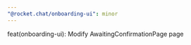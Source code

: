```yaml
---
"@rocket.chat/onboarding-ui": minor
---
```


feat(onboarding-ui): Modify AwaitingConfirmationPage page
